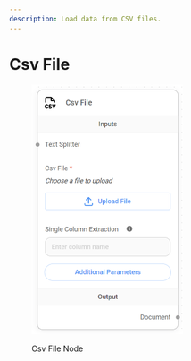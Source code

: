 ```yaml
---
description: Load data from CSV files.
---
```


# Csv File

<figure><img src="../../../.gitbook/assets/image (4) (1).png" alt="" width="271"><figcaption><p>Csv File Node</p></figcaption></figure>
